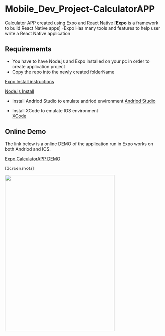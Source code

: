 # Mobile_Dev_Project-CalculatorAPP
Calculator APP created using Expo and React Native
[**Expo** is a framework to build React Native apps]
-Expo Has many tools and features to help user write a React Native application

## **Requirememts** 
- You have to have Node.js and Expo installed on your pc in order to create application project
- Copy the repo into the newly created folderName
  
[Expo Install instructions](https://docs.expo.dev/get-started/installation/)

[Node.js Install](https://nodejs.org/en/download/current)

- Install Andriod Studio to emulate andriod environment
[Andriod Studio](https://developer.android.com/studio)

- Install XCode to emulate IOS environment  
[XCode](https://developer.apple.com/xcode/)

## Online Demo ##
The link below is a online DEMO of the application run in Expo works on both Andriod and IOS.

[Expo CalculatorAPP DEMO](https://snack.expo.dev/@joseph_shen/calculator?platform=ios)

[Screenshots]

<img src="https://github.com/RoninSanta/Mobile_Project_1-CalculatorAPP/assets/109457795/36df71ed-aff8-4b31-a305-bb044aa31693" width="350" height="500">
